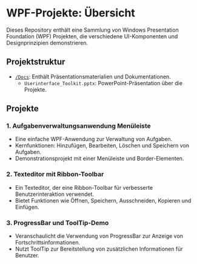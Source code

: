 # WPF-Projekte: Übersicht

Dieses Repository enthält eine Sammlung von Windows Presentation Foundation (WPF) Projekten, die verschiedene UI-Komponenten und Designprinzipien demonstrieren.

## Projektstruktur

- [`/Docs`](https://github.com/ArdaBs/Userinterface_Toolkit/tree/master/Docs): Enthält Präsentationsmaterialien und Dokumentationen.
  - `Userinterface_Toolkit.pptx`: PowerPoint-Präsentation über die Projekte.

## Projekte

### 1. Aufgabenverwaltungsanwendung Menüleiste
- Eine einfache WPF-Anwendung zur Verwaltung von Aufgaben.
- Kernfunktionen: Hinzufügen, Bearbeiten, Löschen und Speichern von Aufgaben.
- Demonstrationsprojekt mit einer Menüleiste und Border-Elementen.

### 2. Texteditor mit Ribbon-Toolbar
- Ein Texteditor, der eine Ribbon-Toolbar für verbesserte Benutzerinteraktion verwendet.
- Bietet Funktionen wie Öffnen, Speichern, Ausschneiden, Kopieren und Einfügen.

### 3. ProgressBar und ToolTip-Demo
- Veranschaulicht die Verwendung von ProgressBar zur Anzeige von Fortschrittsinformationen.
- Nutzt ToolTip zur Bereitstellung von zusätzlichen Informationen für Benutzer.
